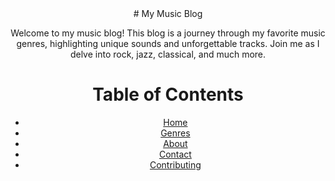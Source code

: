 <center>
# My Music Blog

Welcome to my music blog! This blog is a journey through my favorite music genres, highlighting unique sounds and unforgettable tracks. Join me as I delve into rock, jazz, classical, and much more.

# Table of Contents
- [Home](#home)
- [Genres](#genres)
- [About](#about)
- [Contact](#contact)
- [Contributing](#contributing)
</center>

